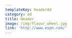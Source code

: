 ```yaml
---
templateKey: headerAd
category: ad
title: Header
image: /img/flavor_wheel.jpg
link: 'http://www.espn.com/'
---
```



